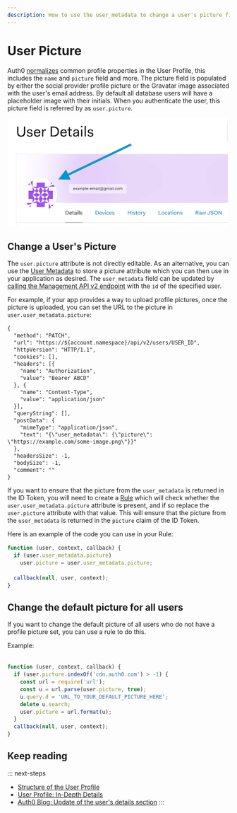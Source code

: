 ```yaml
---
description: How to use the user_metadata to change a user's picture field and how to change the default picture for all users.
---
```


# User Picture

Auth0 [normalizes](/user-profile/normalized) common profile properties in the User Profile, this includes the `name` and `picture` field and more. The picture field is populated by either the social provider profile picture or the Gravatar image associated with the user's email address. By default all database users will have a placeholder image with their initials. When you authenticate the user, this picture field is referred by as `user.picture`.

![User Picture](/media/articles/user-profile/user-picture.png)

## Change a User's Picture

The `user.picture` attribute is not directly editable. As an alternative, you can use the [User Metadata](/metadata) to store a picture attribute which you can then use in your application as desired. The `user_metadata` field can be updated by [calling the Management API v2 endpoint](/api/management/v2#!/Users/patch_users_by_id) with the `id` of the specified user.

For example, if your app provides a way to upload profile pictures, once the picture is uploaded, you can set the URL to the picture in `user.user_metadata.picture`:

```har
{
  "method": "PATCH",
  "url": "https://${account.namespace}/api/v2/users/USER_ID",
  "httpVersion": "HTTP/1.1",
  "cookies": [],
  "headers": [{
    "name": "Authorization",
    "value": "Bearer ABCD"
  }, {
    "name": "Content-Type",
    "value": "application/json"
  }],
  "queryString": [],
  "postData": {
    "mimeType": "application/json",
    "text": "{\"user_metadata\": {\"picture\": \"https://example.com/some-image.png\"}}"
  },
  "headersSize": -1,
  "bodySize": -1,
  "comment": ""
}
```

If you want to ensure that the picture from the `user_metadata` is returned in the ID Token, you will need to create a [Rule](/rules) which will check whether the `user.user_metadata.picture` attribute is present, and if so replace the `user.picture` attribute with that value. This will ensure that the picture from the `user_metadata` is returned in the `picture` claim of the ID Token.

Here is an example of the code you can use in your Rule:

```js
function (user, context, callback) {
  if (user.user_metadata.picture)
    user.picture = user.user_metadata.picture;

  callback(null, user, context);
}
```

## Change the default picture for all users

If you want to change the default picture of all users who do not have a profile picture set, you can use a rule to do this.

Example:

```js

function (user, context, callback) {
  if (user.picture.indexOf('cdn.auth0.com') > -1) {
    const url = require('url');
    const u = url.parse(user.picture, true);
    u.query.d = 'URL_TO_YOUR_DEFAULT_PICTURE_HERE';
    delete u.search;
    user.picture = url.format(u);
  }
  callback(null, user, context);
}

```

## Keep reading

::: next-steps
- [Structure of the User Profile](/user-profile/user-profile-structure)
- [User Profile: In-Depth Details](/user-profile/user-profile-details)
- [Auth0 Blog: Update of the user's details section](https://auth0.com/blog/update-of-the-user-details-section/)
:::
